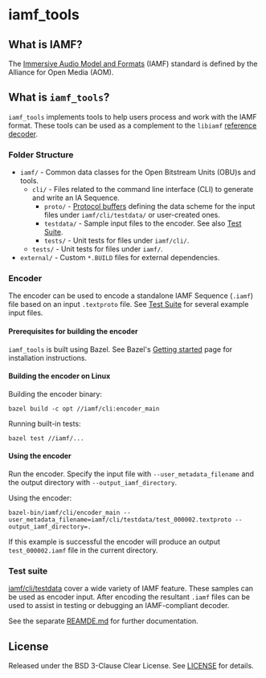 # iamf_tools

## What is IAMF?

The [Immersive Audio Model and Formats](https://aomediacodec.github.io/iamf/)
(IAMF) standard is defined by the Alliance for Open Media (AOM).

## What is `iamf_tools`?

`iamf_tools` implements tools to help users process and work with the IAMF
format. These tools can be used as a complement to the `libiamf`
[reference decoder](https://github.com/AOMediaCodec/libiamf/).


### Folder Structure
* `iamf/` - Common data classes for the Open Bitstream Units (OBU)s and tools.
    * `cli/` - Files related to the command line interface (CLI) to generate and write an IA Sequence.
        * `proto/` - [Protocol buffers](https://protobuf.dev/) defining the data scheme for the input files under `iamf/cli/testdata/` or user-created ones.
        * `testdata/` - Sample input files to the encoder. See also [Test Suite](#Test-Suite).
        * `tests/` - Unit tests for files under `iamf/cli/`.
  * `tests/` - Unit tests for files under `iamf/`.
* `external/` - Custom `*.BUILD` files for external dependencies.

### Encoder

The encoder can be used to encode a standalone IAMF Sequence (`.iamf`) file
based on an input `.textproto` file. See [Test Suite](#Test-Suite) for several
example input files.

#### Prerequisites for building the encoder

`iamf_tools` is built using Bazel. See Bazel's
[Getting started](https://bazel.build/start) page for installation instructions.

#### Building the encoder on Linux

Building the encoder binary:

```
bazel build -c opt //iamf/cli:encoder_main
```

Running built-in tests:

```
bazel test //iamf/...
```

#### Using the encoder

Run the encoder. Specify the input file with `--user_metadata_filename` and the
output directory with `--output_iamf_directory`.

Using the encoder:

```
bazel-bin/iamf/cli/encoder_main --user_metadata_filename=iamf/cli/testdata/test_000002.textproto --output_iamf_directory=.
```

If this example is successful the encoder will produce an output
`test_000002.iamf` file in the current directory.

### Test suite

[iamf/cli/testdata](iamf/cli/testdata) cover a wide variety of IAMF feature. These samples
can be used as encoder input. After encoding the resultant `.iamf` files can be
used to assist in testing or debugging an IAMF-compliant decoder.

See the separate [REAMDE.md](iamf/cli/testdata/README.md) for further documentation.

## License

Released under the BSD 3-Clause Clear License. See [LICENSE](LICENSE) for
details.
